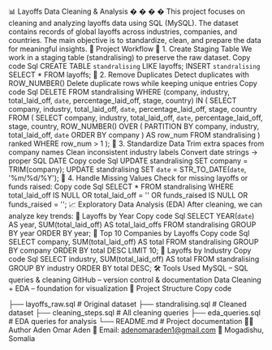 📊 Layoffs Data Cleaning & Analysis
�
�
�
�
This project focuses on cleaning and analyzing layoffs data using SQL (MySQL).
The dataset contains records of global layoffs across industries, companies, and countries.
The main objective is to standardize, clean, and prepare the data for meaningful insights.
🚀 Project Workflow
🔹 1. Create Staging Table
We work in a staging table (standralising) to preserve the raw dataset.
Copy code
Sql
CREATE TABLE `standralising` LIKE layoffs;
INSERT `standralising` SELECT * FROM layoffs;
🔹 2. Remove Duplicates
Detect duplicates with ROW_NUMBER()
Delete duplicate rows while keeping unique entries
Copy code
Sql
DELETE FROM standralising
WHERE (company, industry, total_laid_off, `date`, percentage_laid_off, stage, country) IN (
  SELECT company, industry, total_laid_off, `date`, percentage_laid_off, stage, country
  FROM (
    SELECT company, industry, total_laid_off, `date`, percentage_laid_off, stage, country,
           ROW_NUMBER() OVER (
             PARTITION BY company, industry, total_laid_off, `date`
             ORDER BY company
           ) AS row_num
    FROM standralising
  ) ranked
  WHERE row_num > 1
);
🔹 3. Standardize Data
Trim extra spaces from company names
Clean inconsistent industry labels
Convert date strings → proper SQL DATE
Copy code
Sql
UPDATE standralising SET company = TRIM(company);
UPDATE standralising SET `date` = STR_TO_DATE(`date`, '%m/%d/%Y');
🔹 4. Handle Missing Values
Check for missing layoffs or funds raised:
Copy code
Sql
SELECT *
FROM standralising
WHERE total_laid_off IS NULL OR total_laid_off = ''
   OR funds_raised IS NULL OR funds_raised = '';
📈 Exploratory Data Analysis (EDA)
After cleaning, we can analyze key trends:
🔸 Layoffs by Year
Copy code
Sql
SELECT YEAR(`date`) AS year, SUM(total_laid_off) AS total_laid_offs
FROM standralising
GROUP BY year
ORDER BY year;
🔸 Top 10 Companies by Layoffs
Copy code
Sql
SELECT company, SUM(total_laid_off) AS total
FROM standralising
GROUP BY company
ORDER BY total DESC
LIMIT 10;
🔸 Layoffs by Industry
Copy code
Sql
SELECT industry, SUM(total_laid_off) AS total
FROM standralising
GROUP BY industry
ORDER BY total DESC;
🛠️ Tools Used
MySQL – SQL queries & cleaning
GitHub – version control & documentation
Data Cleaning + EDA – foundation for visualization
📂 Project Structure
Copy code

├── layoffs_raw.sql          # Original dataset
├── standralising.sql        # Cleaned dataset
├── cleaning_steps.sql       # All cleaning queries
├── eda_queries.sql          # EDA queries for analysis
└── README.md                # Project documentation
👨‍💻 Author
Aden Omar Aden
📧 Email: adenomaraden1@gmail.com
📍 Mogadishu, Somalia
